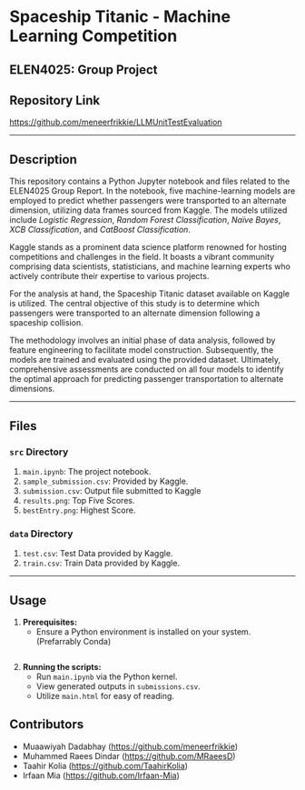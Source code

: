 # Spaceship Titanic - Machine Learning Competition 
## ELEN4025: Group Project


## Repository Link

https://github.com/meneerfrikkie/LLMUnitTestEvaluation

---

## Description

This repository contains a Python Jupyter notebook and files related to the ELEN4025 Group Report. In the notebook, five machine-learning models are employed to predict whether passengers were transported to an alternate dimension, utilizing data frames sourced from Kaggle. The models utilized include _Logistic Regression_, _Random Forest Classification_, _Naïve Bayes_, _XCB Classification_, and _CatBoost Classification_.

Kaggle stands as a prominent data science platform renowned for hosting competitions and challenges in the field. It boasts a vibrant community comprising data scientists, statisticians, and machine learning experts who actively contribute their expertise to various projects.

For the analysis at hand, the Spaceship Titanic dataset available on Kaggle is utilized. The central objective of this study is to determine which passengers were transported to an alternate dimension following a spaceship collision. 

The methodology involves an initial phase of data analysis, followed by feature engineering to facilitate model construction. Subsequently, the models are trained and evaluated using the provided dataset. Ultimately, comprehensive assessments are conducted on all four models to identify the optimal approach for predicting passenger transportation to alternate dimensions.

---

## Files

### `src` Directory

1. `main.ipynb`: The project notebook.
2. `sample_submission.csv`: Provided by Kaggle.
3. `submission.csv`: Output file submitted to Kaggle
3. `results.png`: Top Five Scores.
4. `bestEntry.png`: Highest Score.

### `data` Directory

1. `test.csv`: Test Data provided by Kaggle. 
2. `train.csv`: Train Data provided by Kaggle.

---

## Usage

1. **Prerequisites:**
   - Ensure a Python environment is installed on your system. (Prefarrably Conda)
     ```

2. **Running the scripts:**
   - Run `main.ipynb` via the Python kernel.
   - View generated outputs in `submissions.csv`.
   - Utilize `main.html` for easy of reading.

## Contributors

- Muaawiyah Dadabhay (https://github.com/meneerfrikkie)
- Muhammed Raees Dindar (https://github.com/MRaeesD)
- Taahir Kolia (https://github.com/TaahirKolia)
- Irfaan Mia (https://github.com/Irfaan-Mia)

